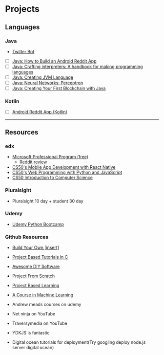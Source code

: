 # Projects



## Languages

### Java
* [Twitter Bot](https://github.com/tibbsm/JavaTwitterBot)
* [ ] [Java: How to Build an Android Reddit App](https://www.youtube.com/playlist?list=PLgCYzUzKIBE9HUJU-upNvl3TRVAo9W47y)
* [ ] [Java: Crafting interpreters: A handbook for making programming languages](http://www.craftinginterpreters.com/)
* [ ] [Java: Creating JVM Language](http://jakubdziworski.github.io/categories.html#Enkel-ref)
* [ ] [Java: Neural Networks: Perceptron](https://www.youtube.com/watch?v=ntKn5TPHHAk&feature=youtu.be)
* [ ] [Java: Creating Your First Blockchain with Java](https://medium.com/programmers-blockchain/create-simple-blockchain-java-tutorial-from-scratch-6eeed3cb03fa)

### Kotlin
* [ ] [Android Reddit App (Kotlin)](https://android.jlelse.eu/learn-kotlin-while-developing-an-android-app-introduction-567e21ff9664)
***




## Resources
### edx
* [Microsoft Professional Program (free)](https://www.edx.org/microsoft-professional-program-entry-level-software)
  * [Reddit review](https://www.reddit.com/r/cscareerquestions/comments/8lligp/after_about_a_week_or_two_of_job_searching_i_just)
* [CS50's Mobile App Development with React Native](https://www.edx.org/course/cs50s-mobile-app-development-with-react-native-mobile?utm_source=email&utm_medium=partner-marketing&utm_content=email-harvardx-cs50&utm_campaign=harvardx)
* [CS50's Web Programming with Python and JavaScript](https://www.edx.org/course/cs50s-web-programming-with-python-and-javascript-web)
* [CS50 Introduction to Computer Science](https://www.edx.org/course/cs50s-introduction-computer-science-harvardx-cs50x)


### Pluralsight
* Pluralsight 10 day + student 30 day

### Udemy
* [Udemy Python Bootcamp](https://www.udemy.com/python-for-data-structures-algorithms-and-interviews/learn/v4/content)

### Github Resources
* [Build Your Own [insert]](https://github.com/danistefanovic/build-your-own-x#build-your-own-game)
* [Project Based Tutorials in C](https://github.com/rby90/Project-Based-Tutorials-in-C)
* [Awesome DIY Software](https://github.com/cweagans/awesome-diy-software)
* [Project From Scratch](https://github.com/AlgoryL/Projects-from-Scratch)
* [Project Based Learning](https://github.com/tuvtran/project-based-learning)
* [A Course in Machine Learning](http://ciml.info/?utm_source=hackernewsletter&utm_medium=email&utm_term=data)







* Andrew meads courses on udemy
* Net ninja on YouTube
* Traversymedia on YouTube
* YDKJS is fantastic
* Digital ocean tutorials for deployment(Try googling deploy node.js server digital ocean)
